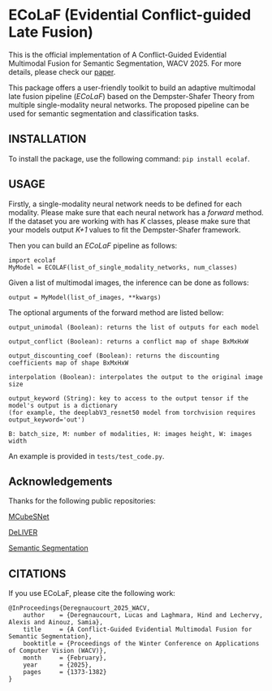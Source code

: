 # ECoLaF (Evidential Conflict-guided Late Fusion)
This is the official implementation of A Conflict-Guided Evidential Multimodal Fusion for Semantic Segmentation, WACV 2025. For more details, please check our [paper](https://openaccess.thecvf.com/content/WACV2025/papers/Deregnaucourt_A_Conflict-Guided_Evidential_Multimodal_Fusion_for_Semantic_Segmentation_WACV_2025_paper.pdf).

This package offers a user-friendly toolkit to build an adaptive multimodal late fusion pipeline (*ECoLaF*) based on the Dempster-Shafer Theory from multiple single-modality neural networks.
The proposed pipeline can be used for semantic segmentation and classification tasks.

<!-- Mettre les équations et des exemples plus visuels pourrait pimper la description !!! -->

## INSTALLATION
To install the package, use the following command: `pip install ecolaf`.

## USAGE
Firstly, a single-modality neural network needs to be defined for each modality. Please make sure that each neural network has a *forward* method. If the dataset you are working with has *K* classes, please make sure that your models output *K+1* values to fit the Dempster-Shafer framework. 

Then you can build an *ECoLaF* pipeline as follows:   
```
import ecolaf
MyModel = ECOLAF(list_of_single_modality_networks, num_classes)
```

Given a list of multimodal images, the inference can be done as follows:   
```
output = MyModel(list_of_images, **kwargs)
```

The optional arguments of the forward method are listed bellow:

```
output_unimodal (Boolean): returns the list of outputs for each model

output_conflict (Boolean): returns a conflict map of shape BxMxHxW

output_discounting_coef (Boolean): returns the discounting coefficients map of shape BxMxHxW

interpolation (Boolean): interpolates the output to the original image size

output_keyword (String): key to access to the output tensor if the model's output is a dictionary 
(for example, the deeplabV3_resnet50 model from torchvision requires output_keyword='out')

B: batch_size, M: number of modalities, H: images height, W: images width
```

An example is provided in `tests/test_code.py`.

## Acknowledgements
Thanks for the following public repositories:

[MCubeSNet](https://github.com/kyotovision-public/multimodal-material-segmentation)

[DeLIVER](https://github.com/jamycheung/DELIVER)

[Semantic Segmentation](https://github.com/sithu31296/semantic-segmentation)

## CITATIONS

If you use ECoLaF, please cite the following work:

```
@InProceedings{Deregnaucourt_2025_WACV,
    author    = {Deregnaucourt, Lucas and Laghmara, Hind and Lechervy, Alexis and Ainouz, Samia},
    title     = {A Conflict-Guided Evidential Multimodal Fusion for Semantic Segmentation},
    booktitle = {Proceedings of the Winter Conference on Applications of Computer Vision (WACV)},
    month     = {February},
    year      = {2025},
    pages     = {1373-1382}
}
```
